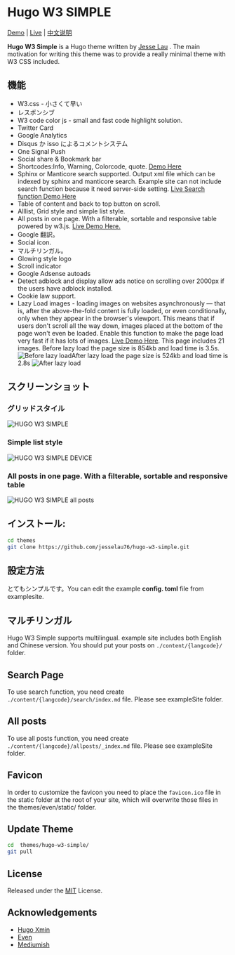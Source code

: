







# Hugo W3 SIMPLE

[Demo](https://themes.gohugo.io/theme/hugo-w3-simple/) | [Live](https://jesselau.com/) | [中文说明](https://github.com/jesselau76/hugo-w3-simple/blob/master/README-zh.md)


**Hugo W3 Simple** is a Hugo theme written by [Jesse Lau](https://jesselau.com) . The main motivation for writing this theme was to provide a really minimal theme with W3 CSS included. 


## 機能

 - W3.css - 小さくて早い
 - レスポンシブ
 - W3 code color js - small and fast code highlight solution. 
 - Twitter Card
 - Google Analytics
 - Disqus か isso によるコメントシステム
 - One Signal Push
 - Social share & Bookmark bar
 - Shortcodes:Info, Warning, Colorcode, quote.  [Demo Here](https://jesselau.com/w3-simple-shortcodes-demo/)
 - Sphinx or Manticore search supported. Output xml file which can be indexed by sphinx and manticore search. Example site can not include search function because it need server-side setting. [Live Search function Demo Here](https://jesselau.com/search/)
 - Table of content and back to top button on scroll.
 - Alllist, Grid style and simple list style.
 - All posts in one page. With a filterable, sortable and responsive table powered by w3.js. [Live Demo Here.](https://jesselau.com/en/allposts/)
 - Google 翻訳。
 - Social icon.
 - マルチリンガル。
 - Glowing style logo
 - Scroll indicator
 - Google Adsense autoads
 - Detect adblock and display allow ads notice on scrolling over 2000px if the users have adblock installed.
 - Cookie law support.
 - Lazy Load images -  loading images on websites asynchronously — that is, after the above-the-fold content is fully loaded, or even conditionally, only when they appear in the browser's viewport. This means that if users don't scroll all the way down, images placed at the bottom of the page won't even be loaded. Enable this function to make the page load very fast if it has lots of images. [Live Demo Here](https://jesselau.com/21-wordpress-plugins-activated-in-my-website/). This page includes 21 images. Before lazy load the page size is 854kb and load time is 3.5s.![Before lazy load](https://raw.githubusercontent.com/jesselau76/hugo-w3-simple/master/images/beforelazyload.png)After lazy load the page size is 524kb and load time is 2.8s
![After lazy load](https://raw.githubusercontent.com/jesselau76/hugo-w3-simple/master/images/afterlazyload.png)

 ## スクリーンショット
### グリッドスタイル
![HUGO W3 SIMPLE](https://raw.githubusercontent.com/jesselau76/hugo-w3-simple/master/images/tn.png)
### Simple list style
 
![HUGO W3 SIMPLE DEVICE](https://raw.githubusercontent.com/jesselau76/hugo-w3-simple/master/images/device.png)
 
 ### All posts in one page. With a filterable, sortable and responsive table
 
![HUGO W3 SIMPLE all posts](https://raw.githubusercontent.com/jesselau76/hugo-w3-simple/master/images/allposts.png)
 

## インストール:
 ```bash
 cd themes
 git clone https://github.com/jesselau76/hugo-w3-simple.git
 ```
 
## 設定方法
 とてもシンプルです。You can edit the example **config. toml** file from examplesite.
 

## マルチリンガル
Hugo W3 Simple supports multilingual. example site includes both English and Chinese version. You should put your posts on `./content/{langcode}/` folder.

## Search Page

To use search function, you need create `./content/{langcode}/search/index.md` file. Please see exampleSite folder.

## All posts

To use all posts function, you need create `./content/{langcode}/allposts/_index.md` file. Please see exampleSite folder.


## Favicon

In order to customize the favicon you need to place the `favicon.ico` file in the static folder 
at the root 
of your site, 
which will overwrite 
those files in the themes/even/static/ folder.


## Update Theme

```bash
cd  themes/hugo-w3-simple/
git pull
```

## License

Released under the [MIT](https://github.com/jesselau76/hugo-w3-simple/blob/master/LICENSE) License.

## Acknowledgements

- [Hugo Xmin](https://github.com/yihui/hugo-xmin)
- [Even](https://github.com/olOwOlo/hugo-theme-even)
- [Mediumish](https://github.com/lgaida/mediumish-gohugo-theme)





